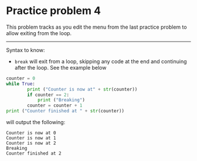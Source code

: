 # Practice problem 4
This problem tracks as you edit the menu from the last practice problem to allow exiting from the loop.


---
Syntax to know:

* `break` will exit from a loop, skipping any code at the end and continuing after the loop. See the example below

```python
counter = 0
while True:
        print ("Counter is now at" + str(counter))
        if counter == 2:
            print ("Breaking")       
        counter = counter + 1
print ("Counter finished at " + str(counter))
```
will output the following:
```
Counter is now at 0
Counter is now at 1
Counter is now at 2
Breaking
Counter finished at 2

```
